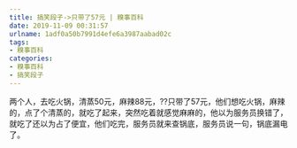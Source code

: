 ```yaml
---
title: 搞笑段子->只带了57元 | 糗事百科
date: 2019-11-09 00:31:57
urlname: 1adf0a50b7991d4efe6a3987aabad02c
tags: 
- 糗事百科
categories:
- 糗事百科
- 搞笑段子
---
```

两个人，去吃火锅，清蒸50元，麻辣88元，??只带了57元，他们想吃火锅，麻辣的，点了个清蒸的，就吃了起来，突然吃着就感觉麻麻的，他以为服务员换错了，就吃了还以为占了便宜，他们吃完，服务员就来查锅底，服务员说一句，锅底漏电了。


